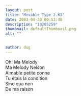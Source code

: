 ```yaml
---
layout: post
title: "Movable Type 2.63"
date: 2003-04-30 00:53:48
description: "10205259"
thumbnail: defaultThumbnail.png
alt: ""


author: dug
---
```


<p>Oh! Ma Melody<br /> Ma Melody Nelson <br /> Aimable petite conne <br /> Tu &eacute;tais la condition <br /> Sine qua non <br /> De ma raison <br /></p>
